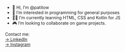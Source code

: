 - 👋 Hi, I’m @patitow
- 👀 I’m interested in programming for general purposes
- 👨‍💻 I’m currently learning HTML, CSS and Kotlin for JS
- 🎮 I’m looking to collaborate on game projects.

Contact me:<br>
<a href="https://www.linkedin.com/in/patitow/">→ LinkedIn</a> <br>
<a href="https://www.instagram.com/pa_ti_tow/">→ Instagram</a> <br>
